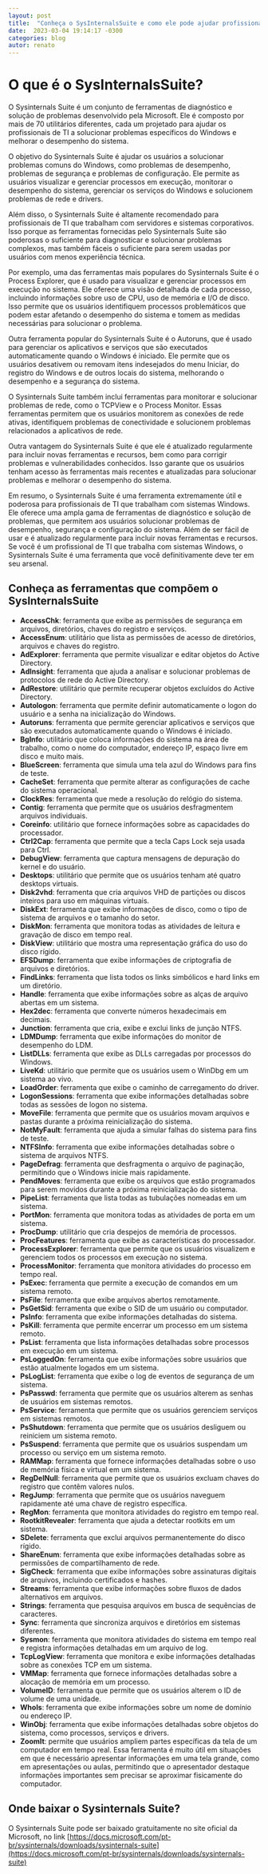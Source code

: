 ```yaml
---
layout: post
title:  "Conheça o SysInternalsSuite e como ele pode ajudar profissionais de TI"
date:  2023-03-04 19:14:17 -0300
categories: blog
autor: renato
---
```


# O que é o SysInternalsSuite?

O Sysinternals Suite é um conjunto de ferramentas de diagnóstico e solução de problemas desenvolvido pela Microsoft. Ele é composto por mais de 70 utilitários diferentes, cada um projetado para ajudar os profissionais de TI a solucionar problemas específicos do Windows e melhorar o desempenho do sistema.

O objetivo do Sysinternals Suite é ajudar os usuários a solucionar problemas comuns do Windows, como problemas de desempenho, problemas de segurança e problemas de configuração. Ele permite as usuários visualizar e gerenciar processos em execução, monitorar o desempenho do sistema, gerenciar os serviços do Windows e solucionem problemas de rede e drivers.

Além disso, o Sysinternals Suite é altamente recomendado para profissionais de TI que trabalham com servidores e sistemas corporativos. Isso porque as ferramentas fornecidas pelo Sysinternals Suite são poderosas o suficiente para diagnosticar e solucionar problemas complexos, mas também fáceis o suficiente para serem usadas por usuários com menos experiência técnica.

Por exemplo, uma das ferramentas mais populares do Sysinternals Suite é o Process Explorer, que é usado para visualizar e gerenciar processos em execução no sistema. Ele oferece uma visão detalhada de cada processo, incluindo informações sobre uso de CPU, uso de memória e I/O de disco. Isso permite que os usuários identifiquem processos problemáticos que podem estar afetando o desempenho do sistema e tomem as medidas necessárias para solucionar o problema.

Outra ferramenta popular do Sysinternals Suite é o Autoruns, que é usado para gerenciar os aplicativos e serviços que são executados automaticamente quando o Windows é iniciado. Ele permite que os usuários desativem ou removam itens indesejados do menu Iniciar, do registro do Windows e de outros locais do sistema, melhorando o desempenho e a segurança do sistema.

O Sysinternals Suite também inclui ferramentas para monitorar e solucionar problemas de rede, como o TCPView e o Process Monitor. Essas ferramentas permitem que os usuários monitorem as conexões de rede ativas, identifiquem problemas de conectividade e solucionem problemas relacionados a aplicativos de rede.

Outra vantagem do Sysinternals Suite é que ele é atualizado regularmente para incluir novas ferramentas e recursos, bem como para corrigir problemas e vulnerabilidades conhecidos. Isso garante que os usuários tenham acesso às ferramentas mais recentes e atualizadas para solucionar problemas e melhorar o desempenho do sistema.

Em resumo, o Sysinternals Suite é uma ferramenta extremamente útil e poderosa para profissionais de TI que trabalham com sistemas Windows. Ele oferece uma ampla gama de ferramentas de diagnóstico e solução de problemas, que permitem aos usuários solucionar problemas de desempenho, segurança e configuração do sistema. Além de ser fácil de usar e é atualizado regularmente para incluir novas ferramentas e recursos. Se você é um profissional de TI que trabalha com sistemas Windows, o Sysinternals Suite é uma ferramenta que você definitivamente deve ter em seu arsenal.

## Conheça as ferramentas que compõem o SysInternalsSuite

- **AccessChk**: ferramenta que exibe as permissões de segurança em arquivos, diretórios, chaves do registro e serviços.
- **AccessEnum**: utilitário que lista as permissões de acesso de diretórios, arquivos e chaves do registro.
- **AdExplorer**: ferramenta que permite visualizar e editar objetos do Active Directory.
- **AdInsight**: ferramenta que ajuda a analisar e solucionar problemas de protocolos de rede do Active Directory.
- **AdRestore**: utilitário que permite recuperar objetos excluídos do Active Directory.
- **Autologon**: ferramenta que permite definir automaticamente o logon do usuário e a senha na inicialização do Windows.
- **Autoruns**: ferramenta que permite gerenciar aplicativos e serviços que são executados automaticamente quando o Windows é iniciado.
- **BgInfo**: utilitário que coloca informações do sistema na área de trabalho, como o nome do computador, endereço IP, espaço livre em disco e muito mais.
- **BlueScreen**: ferramenta que simula uma tela azul do Windows para fins de teste.
- **CacheSet**: ferramenta que permite alterar as configurações de cache do sistema operacional.
- **ClockRes**: ferramenta que mede a resolução do relógio do sistema.
- **Contig**: ferramenta que permite que os usuários desfragmentem arquivos individuais.
- **Coreinfo**: utilitário que fornece informações sobre as capacidades do processador.
- **Ctrl2Cap**: ferramenta que permite que a tecla Caps Lock seja usada para Ctrl.
- **DebugView**: ferramenta que captura mensagens de depuração do kernel e do usuário.
- **Desktops**: utilitário que permite que os usuários tenham até quatro desktops virtuais.
- **Disk2vhd**: ferramenta que cria arquivos VHD de partições ou discos inteiros para uso em máquinas virtuais.
- **DiskExt**: ferramenta que exibe informações de disco, como o tipo de sistema de arquivos e o tamanho do setor.
- **DiskMon**: ferramenta que monitora todas as atividades de leitura e gravação de disco em tempo real.
- **DiskView**: utilitário que mostra uma representação gráfica do uso do disco rígido.
- **EFSDump**: ferramenta que exibe informações de criptografia de arquivos e diretórios.
- **FindLinks**: ferramenta que lista todos os links simbólicos e hard links em um diretório.
- **Handle**: ferramenta que exibe informações sobre as alças de arquivo abertas em um sistema.
- **Hex2dec**: ferramenta que converte números hexadecimais em decimais.
- **Junction**: ferramenta que cria, exibe e exclui links de junção NTFS.
- **LDMDump**: ferramenta que exibe informações do monitor de desempenho do LDM.
- **ListDLLs**: ferramenta que exibe as DLLs carregadas por processos do Windows.
- **LiveKd**: utilitário que permite que os usuários usem o WinDbg em um sistema ao vivo.
- **LoadOrder**: ferramenta que exibe o caminho de carregamento do driver.
- **LogonSessions**: ferramenta que exibe informações detalhadas sobre todas as sessões de logon no sistema.
- **MoveFile**: ferramenta que permite que os usuários movam arquivos e pastas durante a próxima reinicialização do sistema.
- **NotMyFault**: ferramenta que ajuda a simular falhas do sistema para fins de teste.
- **NTFSInfo**: ferramenta que exibe informações detalhadas sobre o sistema de arquivos NTFS.
- **PageDefrag**: ferramenta que desfragmenta o arquivo de paginação, permitindo que o Windows inicie mais rapidamente.
- **PendMoves**: ferramenta que exibe os arquivos que estão programados para serem movidos durante a próxima reinicialização do sistema.
- **PipeList**: ferramenta que lista todas as tubulações nomeadas em um sistema.
- **PortMon**: ferramenta que monitora todas as atividades de porta em um sistema.
- **ProcDump**: utilitário que cria despejos de memória de processos.
- **ProcFeatures**: ferramenta que exibe as características do processador.
- **ProcessExplorer**: ferramenta que permite que os usuários visualizem e gerenciem todos os processos em execução no sistema.
- **ProcessMonitor**: ferramenta que monitora atividades do processo em tempo real.
- **PsExec**: ferramenta que permite a execução de comandos em um sistema remoto.
- **PsFile**: ferramenta que exibe arquivos abertos remotamente.
- **PsGetSid**: ferramenta que exibe o SID de um usuário ou computador.
- **PsInfo**: ferramenta que exibe informações detalhadas do sistema.
- **PsKill**: ferramenta que permite encerrar um processo em um sistema remoto.
- **PsList**: ferramenta que lista informações detalhadas sobre processos em execução em um sistema.
- **PsLoggedOn**: ferramenta que exibe informações sobre usuários que estão atualmente logados em um sistema.
- **PsLogList**: ferramenta que exibe o log de eventos de segurança de um sistema.
- **PsPasswd**: ferramenta que permite que os usuários alterem as senhas de usuários em sistemas remotos.
- **PsService**: ferramenta que permite que os usuários gerenciem serviços em sistemas remotos.
- **PsShutdown**: ferramenta que permite que os usuários desliguem ou reiniciem um sistema remoto.
- **PsSuspend**: ferramenta que permite que os usuários suspendam um processo ou serviço em um sistema remoto.
- **RAMMap**: ferramenta que fornece informações detalhadas sobre o uso de memória física e virtual em um sistema.
- **RegDelNull**: ferramenta que permite que os usuários excluam chaves do registro que contêm valores nulos.
- **RegJump**: ferramenta que permite que os usuários naveguem rapidamente até uma chave de registro específica.
- **RegMon**: ferramenta que monitora atividades do registro em tempo real.
- **RootkitRevealer**: ferramenta que ajuda a detectar rootkits em um sistema.
- **SDelete**: ferramenta que exclui arquivos permanentemente do disco rígido.
- **ShareEnum**: ferramenta que exibe informações detalhadas sobre as permissões de compartilhamento de rede.
- **SigCheck**: ferramenta que exibe informações sobre assinaturas digitais de arquivos, incluindo certificados e hashes.
- **Streams**: ferramenta que exibe informações sobre fluxos de dados alternativos em arquivos.
- **Strings**: ferramenta que pesquisa arquivos em busca de sequências de caracteres.
- **Sync**: ferramenta que sincroniza arquivos e diretórios em sistemas diferentes.
- **Sysmon**: ferramenta que monitora atividades do sistema em tempo real e registra informações detalhadas em um arquivo de log.
- **TcpLogView**: ferramenta que monitora e exibe informações detalhadas sobre as conexões TCP em um sistema.
- **VMMap**: ferramenta que fornece informações detalhadas sobre a alocação de memória em um processo.
- **VolumeID**: ferramenta que permite que os usuários alterem o ID de volume de uma unidade.
- **WhoIs**: ferramenta que exibe informações sobre um nome de domínio ou endereço IP.
- **WinObj**: ferramenta que exibe informações detalhadas sobre objetos do sistema, como processos, serviços e drivers.
- **ZoomIt**: permite que usuários ampliem partes específicas da tela de um computador em tempo real. Essa ferramenta é muito útil em situações em que é necessário apresentar informações em uma tela grande, como em apresentações ou aulas, permitindo que o apresentador destaque informações importantes sem precisar se aproximar fisicamente do computador.

## Onde baixar o Sysinternals Suite?

O Sysinternals Suite pode ser baixado gratuitamente no site oficial da Microsoft, no link [https://docs.microsoft.com/pt-br/sysinternals/downloads/sysinternals-suite](https://docs.microsoft.com/pt-br/sysinternals/downloads/sysinternals-suite)